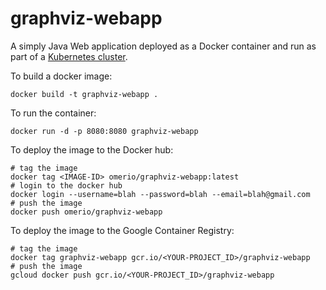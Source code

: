 # graphviz-webapp
A simply Java Web application deployed as a Docker container and run as part of a [Kubernetes cluster](https://github.com/omerio/kubernetes-graphviz).

To build a docker image:

```
docker build -t graphviz-webapp .
```

To run the container:

```
docker run -d -p 8080:8080 graphviz-webapp
```

To deploy the image to the Docker hub:

```
# tag the image
docker tag <IMAGE-ID> omerio/graphviz-webapp:latest
# login to the docker hub
docker login --username=blah --password=blah --email=blah@gmail.com
# push the image
docker push omerio/graphviz-webapp
```

To deploy the image to the Google Container Registry:

```
# tag the image
docker tag graphviz-webapp gcr.io/<YOUR-PROJECT_ID>/graphviz-webapp
# push the image
gcloud docker push gcr.io/<YOUR-PROJECT_ID>/graphviz-webapp
```

